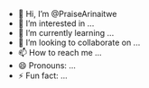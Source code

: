 - 👋 Hi, I’m @PraiseArinaitwe
- 👀 I’m interested in ...
- 🌱 I’m currently learning ...
- 💞️ I’m looking to collaborate on ...
- 📫 How to reach me ...
- 😄 Pronouns: ...
- ⚡ Fun fact: ...

<!---
PraiseArinaitwe/PraiseArinaitwe is a ✨ special ✨ repository because its `README.md` (this file) appears on your GitHub profile.
You can click the Preview link to take a look at your changes.
--->
